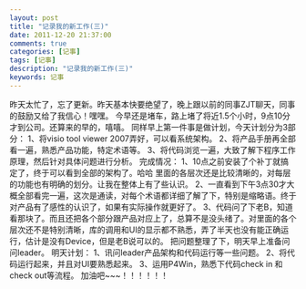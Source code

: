 ```yaml
---
layout: post
title: "记录我的新工作(三)"
date: 2011-12-20 21:37:00 
comments: true
categories: [记事]
tags: [记事]
description: "记录我的新工作(三)"
keywords: 记事
---
```


  昨天太忙了，忘了更新。昨天基本快要绝望了，晚上跟以前的同事ZJT聊天，同事的鼓励又给了我信心！嘿嘿。
  今早还是堵车，路上堵了将近1.5个小时，9点10分才到公司。还算来的早的，嘻嘻。
  同样早上第一件事是做计划，今天计划分为3部分：
  1、将visio tool viewer 2007弄好，可以看系统架构。
  2、将产品手册再全部看一遍，熟悉产品功能，特定术语等。
  3、将代码浏览一遍，大致了解下程序工作原理，然后针对具体问题进行分析。
  完成情况：
  1、10点之前安装了个补丁就搞定了，终于可以看到全部的架构了。哈哈 里面的各层次还是比较清晰的，对每层的功能也有明确的划分。让我在整体上有了些认识。
  2、一直看到下午3点30才大概全部看完一遍，这次是通读，对每个术语都详细了解了下，特别是缩略语。终于对产品有了感性的认识了，如果有实际操作就更好了。
  3、代码问了下老B，知道看那块了。而且还把各个部分跟产品对应上了，总算不是没头绪了。对里面的各个层次还不是特别清晰，库的调用和UI的显示都不熟悉，弄了半天也没有能正确运行，估计是没有Device，但是老B说可以的。
   把问题整理了下，明天早上准备问问leader。
  明天计划：
  1、讯问leader产品架构和代码运行等一些问题。
  2、将代码运行起来，并且对UI要熟悉起来。
  3、运用P4Win，熟悉下代码check in 和 check out等流程。
  加油吧~~~！！！！！！
